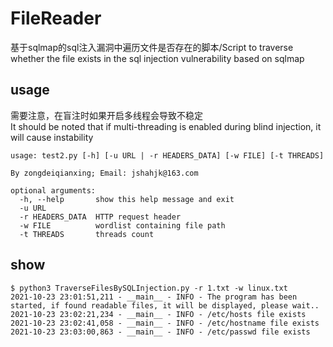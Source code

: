 # FileReader
基于sqlmap的sql注入漏洞中遍历文件是否存在的脚本/Script to traverse whether the file exists in the sql injection vulnerability based on sqlmap


## usage
需要注意，在盲注时如果开启多线程会导致不稳定  
It should be noted that if multi-threading is enabled during blind injection, it will cause instability
```
usage: test2.py [-h] [-u URL | -r HEADERS_DATA] [-w FILE] [-t THREADS]

By zongdeiqianxing; Email: jshahjk@163.com

optional arguments:
  -h, --help       show this help message and exit
  -u URL
  -r HEADERS_DATA  HTTP request header
  -w FILE          wordlist containing file path
  -t THREADS       threads count
```

## show
```
$ python3 TraverseFilesBySQLInjection.py -r 1.txt -w linux.txt 
2021-10-23 23:01:51,211 - __main__ - INFO - The program has been started, if found readable files, it will be displayed, please wait..
2021-10-23 23:02:21,234 - __main__ - INFO - /etc/hosts file exists
2021-10-23 23:02:41,058 - __main__ - INFO - /etc/hostname file exists
2021-10-23 23:03:00,863 - __main__ - INFO - /etc/passwd file exists
```
